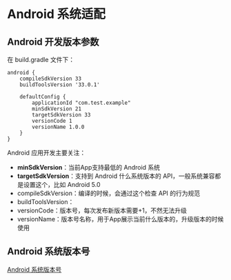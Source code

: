 # Android 系统适配

## Android 开发版本参数

在 build.gradle 文件下：

```
android {
    compileSdkVersion 33
    buildToolsVersion '33.0.1'

    defaultConfig {
        applicationId "com.test.example"
        minSdkVersion 21
        targetSdkVersion 33
        versionCode 1
        versionName 1.0.0
    }
}
```



Android 应用开发主要关注：

- **minSdkVersion**：当前App支持最低的 Android 系统
- **targetSdkVersion**：支持到 Android 什么系统版本的 API，一般系统兼容都是设置这个，比如 Android 5.0
- compileSdkVersion：编译的时候，会通过这个检查 API 的行为规范
- buildToolsVersion：
- versionCode：版本号，每次发布新版本需要+1，不然无法升级
- versionName：版本号名称，用于App展示当前什么版本的，升级版本的时候使用



## Android 系统版本号

[Android 系统版本号](https://developer.android.com/guide/topics/manifest/uses-sdk-element?hl=zh-cn#ApiLevels)



